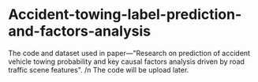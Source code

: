 # Accident-towing-label-prediction-and-factors-analysis
The code and dataset used in paper—"Research on prediction of accident vehicle towing probability and key causal factors analysis driven by road traffic scene features". /n
The code will be upload later.

